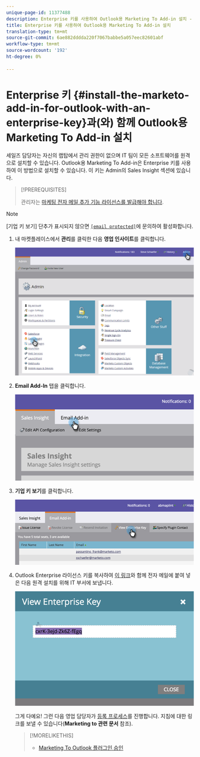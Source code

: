 ```yaml
---
unique-page-id: 11377488
description: Enterprise 키를 사용하여 Outlook용 Marketing To Add-in 설치 - Marketing To Docs - 제품 설명서
title: Enterprise 키를 사용하여 Outlook용 Marketing To Add-in 설치
translation-type: tm+mt
source-git-commit: 6ae882dddda220f7067babbe5a057eec82601abf
workflow-type: tm+mt
source-wordcount: '192'
ht-degree: 0%

---
```



# Enterprise 키 {#install-the-marketo-add-in-for-outlook-with-an-enterprise-key}과(와) 함께 Outlook용 Marketing To Add-in 설치

세일즈 담당자는 자신의 랩탑에서 관리 권한이 없으며 IT 팀이 모든 소프트웨어를 원격으로 설치할 수 있습니다. Outlook용 Marketing To Add-in은 Enterprise 키를 사용하여 이 방법으로 설치할 수 있습니다. 이 키는 Admin의 Sales Insight 섹션에 있습니다.

>[!PREREQUISITES]
>
>관리자는 [마케팅 전자 메일 추가 기능 라이선스를 발급해야 합니다](issue-a-marketo-email-add-in-license.md).

>[!NOTE]
>
>[기업 키 보기] 단추가 표시되지 않으면 [`[email protected]`](https://docs.marketo.com/cdn-cgi/l/email-protection#1c6f696c6c736e685c717d6e77796873327f7371)에 문의하여 활성화합니다.

1. 내 마켓플레이스에서 **관리**&#x200B;를 클릭한 다음 **영업 인사이트**&#x200B;를 클릭합니다.

   ![](assets/image2016-7-25-14-3a22-3a12.png)

1. **Email Add-In** 탭을 클릭합니다.

   ![](assets/image2016-7-25-14-3a23-3a57.png)

1. **기업 키 보기**&#x200B;를 클릭합니다.

   ![](assets/image2016-7-25-14-3a35-3a38.png)

1. Outlook Enterprise 라이선스 키를 복사하여 [이 링크](marketo-outlook-plugin-installation-by-it.md)와 함께 전자 메일에 붙여 넣은 다음 원격 설치를 위해 IT 부서에 보냅니다.

   ![](assets/image2016-7-25-14-3a39-3a9.png)

   그게 다예요! 그런 다음 영업 담당자가 [등록 프로세스](authorize-the-marketo-outlook-plugin.md)를 진행합니다. 지침에 대한 링크를 보낼 수 있습니다(**Marketing to 관련 문서** 참조).

   >[!MORELIKETHIS]
   >
   >
   >    
   >    
   >    * [Marketing To Outlook 플러그인 승인](authorize-the-marketo-outlook-plugin.md)


